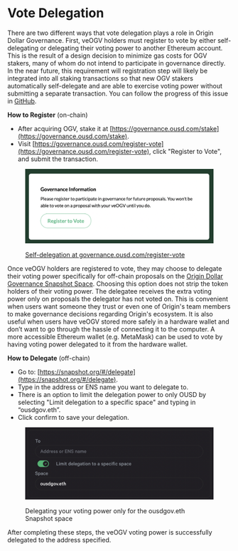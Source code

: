 # Vote Delegation

There are two different ways that vote delegation plays a role in Origin Dollar Governance. First, veOGV holders must register to vote by either self-delegating or delegating their voting power to another Ethereum account. This is the result of a design decision to minimize gas costs for OGV stakers, many of whom do not intend to participate in governance directly. In the near future, this requirement will registration step will likely be integrated into all staking transactions so that new OGV stakers automatically self-delegate and are able to exercise voting power without submitting a separate transaction. You can follow the progress of this issue in [GitHub](https://github.com/OriginProtocol/ousd-governance/issues/312).

**How to Register** (on-chain)

* After acquiring OGV, stake it at [https://governance.ousd.com/stake](https://governance.ousd.com/stake).
* Visit [https://governance.ousd.com/register-vote](https://governance.ousd.com/register-vote), click "Register to Vote", and submit the transaction.

<figure><img src="../.gitbook/assets/Screen Shot 2022-12-28 at 11.33.32 PM.png" alt=""><figcaption><p><a href="https://governance.ousd.com/register-vote">Self-delegation at governance.ousd.com/register-vote</a></p></figcaption></figure>

Once veOGV holders are registered to vote, they may choose to delegate their voting power specifically for off-chain proposals on the [Origin Dollar Governance Snapshot Space](https://vote.ousd.com). Choosing this option does not strip the token holders of their voting power. The delegatee receives the extra voting power only on proposals the delegator has not voted on. This is convenient when users want someone they trust or even one of Origin's team members to make governance decisions regarding Origin's ecosystem. It is also useful when users have veOGV stored more safely in a hardware wallet and don’t want to go through the hassle of connecting it to the computer. A more accessible Ethereum wallet (e.g. MetaMask) can be used to vote by having voting power delegated to it from the hardware wallet.

**How to Delegate** (off-chain)

* Go to: [https://snapshot.org/#/delegate](https://snapshot.org/#/delegate).
* Type in the address or ENS name you want to delegate to.
* There is an option to limit the delegation power to only OUSD by selecting "Limit delegation to a specific space" and typing in “ousdgov.eth”.
* Click confirm to save your delegation.

<figure><img src="../.gitbook/assets/Screen Shot 2022-11-10 at 3.13.59 AM.png" alt=""><figcaption><p>Delegating your voting power only for the ousdgov.eth Snapshot space</p></figcaption></figure>

After completing these steps, the veOGV voting power is successfully delegated to the address specified.
